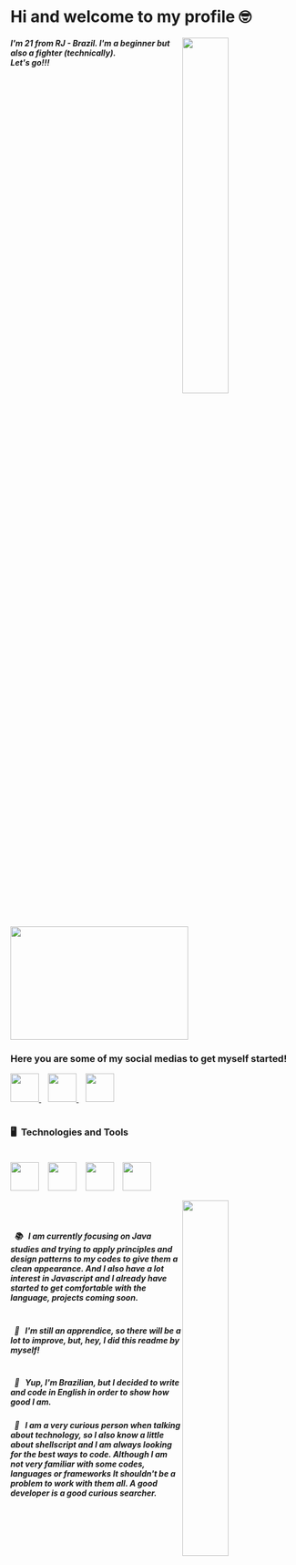# Hi and welcome to my profile 🤓
<!-- octocat -->
<img src="https://user-images.githubusercontent.com/81657425/177418766-d43a1956-5fb5-40d2-8945-c2e894934f10.png" width="40%" height="auto" align="right"/>

##### I'm 21 from RJ - Brazil. I'm a beginner but also a fighter (technically). <br/> Let's go!!!
<!-- gif do casimiro -->
<img src="https://i.giphy.com/media/xTI7mKff34dJAYgfzX/giphy.webp" width="312" height="199" align="center"/>

### Here you are some of my social medias to get myself started!

<!-- social medias -->
<a href="https://www.linkedin.com/in/lucaspinarj/" target="_blank"> <img src="https://cdn.jsdelivr.net/gh/devicons/devicon/icons/linkedin/linkedin-original.svg" width="50" height="50"> </a> &nbsp;&nbsp;
<a href="https://wa.me/5521970362496?text=Hi,%20Lucas!" target="_blank"> <img src="https://seeklogo.com/images/W/whatsapp-icon-logo-6E793ACECD-seeklogo.com.png" width="50" height="50"> </a> &nbsp;&nbsp;
<a href="https://www.instagram.com/luscaprj/" target="_blank"> <img src="https://upload.wikimedia.org/wikipedia/commons/a/a5/Instagram_icon.png" width="50" height="50"> </a>


<!-- gif do casimiro -->

	
	
# 
### 🖥 &nbsp;Technologies and Tools<br/><br/>
<img src="https://cdn.jsdelivr.net/gh/devicons/devicon/icons/java/java-original.svg" width="50" height="50"> </a> &nbsp;&nbsp;
<img src="https://cdn.jsdelivr.net/gh/devicons/devicon/icons/html5/html5-original.svg" width="50" height="50"> </a> &nbsp;&nbsp;
<img src="https://cdn.jsdelivr.net/gh/devicons/devicon/icons/javascript/javascript-original.svg" width="50" height="50"> </a> &nbsp;&nbsp;
<img src="https://cdn.jsdelivr.net/gh/devicons/devicon/icons/postgresql/postgresql-plain.svg" width="50" height="50"> </a>

<img src="https://user-images.githubusercontent.com/81657425/177427372-ae7f0d31-750c-453f-870f-b5b51a98b631.png" width="40%" height="auto" align="right">
<br/><br/>

##### &nbsp; 📚 &nbsp; I am currently focusing on Java studies and trying to apply principles and design patterns to my codes to give them a clean appearance. And I also have a lot interest in Javascript and I already have started to get comfortable with the language, projects coming soon. <br/><br/>
##### &nbsp; 🚀 &nbsp; I'm still an apprendice, so there will be a lot to improve, but, hey, I did this readme by myself! <br/> <br/>
##### &nbsp; 📌 &nbsp; Yup, I'm Brazilian, but I decided to write and code in English in order to show how good I am.
##### &nbsp; 💾 &nbsp; I am a very curious person when talking about technology, so I also know a little about shellscript and I am always looking for the best ways to code. Although I am not very familiar with some codes, languages or frameworks It shouldn't be a problem to work with them all. A good developer is a good curious searcher.
	
<!--

**lucaspinarj/lucaspinarj** is a ✨ _special_ ✨ repository because its `README.md` (this file) appears on your GitHub profile.

Here are some ideas to get you started:

- 🔭 I’m currently working on ...
- 🌱 I’m currently learning ...
- 👯 I’m looking to collaborate on ...
- 🤔 I’m looking for help with ...
- 💬 Ask me about ...
- 📫 How to reach me: ...
- 😄 Pronouns: ...
- ⚡ Fun fact: ...
-->
